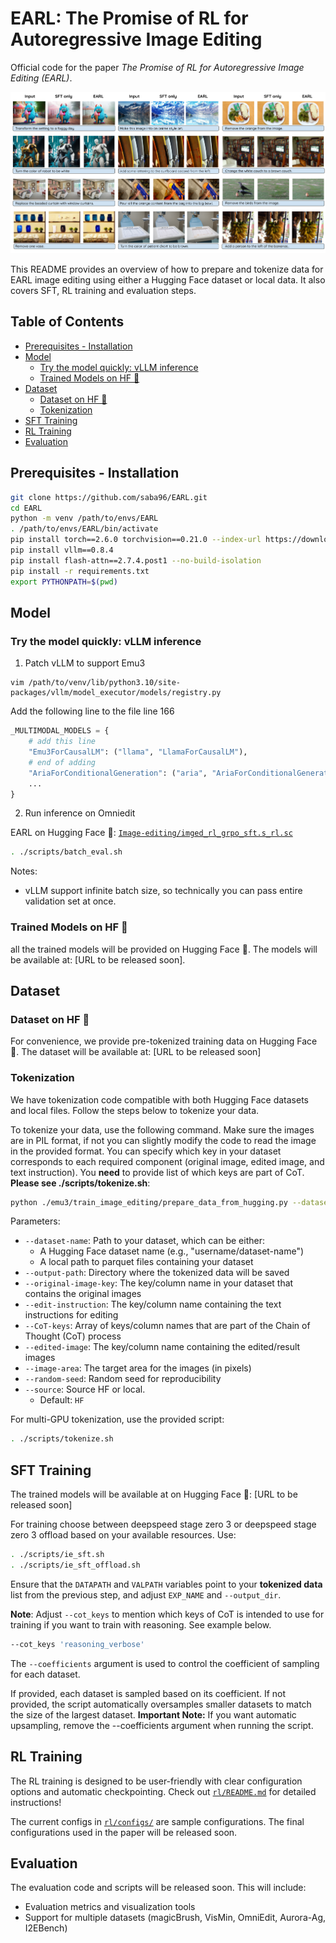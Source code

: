 # EARL: The Promise of RL for Autoregressive Image Editing

Official code for the paper *The Promise of RL for Autoregressive Image Editing (EARL)*.

![EARL](assets/teaser.png)

This README provides an overview of how to prepare and tokenize data for EARL image editing using either a Hugging Face dataset or local data. It also covers SFT, RL training and evaluation steps.

## Table of Contents

- [Prerequisites - Installation](#prerequisites---installation)
- [Model](#model)
  - [Try the model quickly: vLLM inference](#try-the-model-quickly-vllm-inference)
  - [Trained Models on HF 🤗](#trained-models-on-hf-)
- [Dataset](#dataset)
  - [Dataset on HF 🤗](#dataset-on-hf-)
  - [Tokenization](#tokenization)
- [SFT Training](#sft-training)
- [RL Training](#rl-training)
- [Evaluation](#evaluation)

## Prerequisites - Installation

```bash
git clone https://github.com/saba96/EARL.git
cd EARL
python -m venv /path/to/envs/EARL
. /path/to/envs/EARL/bin/activate
pip install torch==2.6.0 torchvision==0.21.0 --index-url https://download.pytorch.org/whl/cu124
pip install vllm==0.8.4
pip install flash-attn==2.7.4.post1 --no-build-isolation
pip install -r requirements.txt
export PYTHONPATH=$(pwd)
```

## Model

### Try the model quickly: vLLM inference
1. Patch vLLM to support Emu3
```
vim /path/to/venv/lib/python3.10/site-packages/vllm/model_executor/models/registry.py
```

Add the following line to the file line 166
```python
_MULTIMODAL_MODELS = {    
    # add this line
    "Emu3ForCausalLM": ("llama", "LlamaForCausalLM"), 
    # end of adding
    "AriaForConditionalGeneration": ("aria", "AriaForConditionalGeneration"), # already exists
    ...
}
```

2. Run inference on Omniedit


EARL on Hugging Face 🤗: [`Image-editing/imged_rl_grpo_sft.s_rl.sc`](https://huggingface.co/Image-editing/imged_rl_grpo_sft.s_rl.sc/tree/ckpt_001999)
```bash
. ./scripts/batch_eval.sh
```

Notes:
- vLLM support infinite batch size, so technically you can pass entire validation set at once.

### Trained Models on HF 🤗
all the trained models will be provided on Hugging Face 🤗. The models will be available at: [URL to be released soon].

## Dataset
### Dataset on HF 🤗
For convenience, we provide pre-tokenized training data on Hugging Face 🤗. The dataset will be available at: [URL to be released soon]

### Tokenization
 We have tokenization code compatible with both Hugging Face datasets and local files. Follow the steps below to tokenize your data.

To tokenize your data, use the following command. Make sure the images are in PIL format, if not you can slightly modify the code to read the image in the provided format. You can specify which key in your dataset corresponds to each required component (original image, edited image, and text instruction). You **need** to provide list of which keys are part of CoT. **Please see ./scripts/tokenize.sh**:

```bash
python ./emu3/train_image_editing/prepare_data_from_hugging.py --dataset-name "$data_name" --output-path "$output_dir" --original-image-key "$original_image_key" --edit-instruction "$edit_instruction" --CoT-keys "${CoT_keys[@]}" --edited-image "$edited_image" --image-area $image_area --random-seed 42
```

Parameters:
- `--dataset-name`: Path to your dataset, which can be either:
  - A Hugging Face dataset name (e.g., "username/dataset-name")
  - A local path to parquet files containing your dataset
- `--output-path`: Directory where the tokenized data will be saved
- `--original-image-key`: The key/column name in your dataset that contains the original images
- `--edit-instruction`: The key/column name containing the text instructions for editing
- `--CoT-keys`: Array of keys/column names that are part of the Chain of Thought (CoT) process
- `--edited-image`: The key/column name containing the edited/result images
- `--image-area`: The target area for the images (in pixels)
- `--random-seed`: Random seed for reproducibility
- `--source`: Source HF or local.
  - Default: `HF`

For multi-GPU tokenization, use the provided script:
```bash
. ./scripts/tokenize.sh
```

## SFT Training

The trained models will be available at on Hugging Face 🤗: [URL to be released soon]

For training choose between deepspeed stage zero 3 or deepspeed stage zero 3 offload based on your available resources. Use:

```bash
. ./scripts/ie_sft.sh
. ./scripts/ie_sft_offload.sh
```

Ensure that the `DATAPATH` and `VALPATH` variables point to your **tokenized data** list from the previous step, and adjust `EXP_NAME` and `--output_dir`.

**Note**: Adjust ``--cot_keys`` to mention which keys of CoT is intended to use for training if you want to train with reasoning. See example below.

```bash
--cot_keys 'reasoning_verbose'
```

The `--coefficients` argument is used to control the coefficient of sampling for each dataset.

If provided, each dataset is sampled based on its coefficient.
If not provided, the script automatically oversamples smaller datasets to match the size of the largest dataset.
**Important Note:** If you want automatic upsampling, remove the --coefficients argument when running the script.

## RL Training

The RL training is designed to be user-friendly with clear configuration options and automatic checkpointing. Check out [`rl/README.md`](./rl/README.md) for detailed instructions!

The current configs in [`rl/configs/`](./rl/configs/) are sample configurations. The final configurations used in the paper will be released soon.


## Evaluation

The evaluation code and scripts will be released soon. This will include:
- Evaluation metrics and visualization tools
- Support for multiple datasets (magicBrush, VisMin, OmniEdit, Aurora-Ag, I2EBench)
